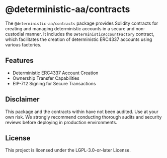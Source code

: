 # @deterministic-aa/contracts

The `@deterministic-aa/contracts` package provides Solidity contracts for creating and managing deterministic accounts in a secure and non-custodial manner. It includes the `DeterministicAccountFactory` contract, which facilitates the creation of deterministic ERC4337 accounts using various factories.

## Features

- Deterministic ERC4337 Account Creation
- Ownership Transfer Capabilities
- EIP-712 Signing for Secure Transactions

## Disclaimer

This package and the contracts within have not been audited. Use at your own risk. We strongly recommend conducting thorough audits and security reviews before deploying in production environments.

## License

This project is licensed under the LGPL-3.0-or-later License.
